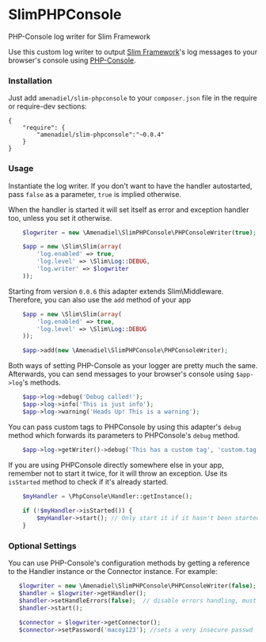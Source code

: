 # SlimPHPConsole

PHP-Console log writer for Slim Framework

Use this custom log writer to output [Slim Framework](http://www.slimframework.com/)'s log messages
to your browser's console using [PHP-Console](https://github.com/barbushin/php-console).

### Installation

Just add `amenadiel/slim-phpconsole` to your `composer.json` file in the require or require-dev sections:

    {
        "require": {
            "amenadiel/slim-phpconsole":"~0.0.4"
        }
    }
 
### Usage
 
Instantiate the log writer. If you don't want to have the handler autostarted, pass `false` as a parameter, `true` is implied otherwise.

When the handler is started it will set itself as error and exception handler too, unless you set it otherwise.
 
```php
    $logwriter = new \Amenadiel\SlimPHPConsole\PHPConsoleWriter(true);

    $app = new \Slim\Slim(array(
        'log.enabled' => true,
        'log.level' => \Slim\Log::DEBUG,
        'log.writer' => $logwriter
    ));
```

Starting from version `0.0.6` this adapter extends Slim\Middleware. Therefore, you can also use the `add` method of your app

```php
    $app = new \Slim\Slim(array(
        'log.enabled' => true,
        'log.level' => \Slim\Log::DEBUG
    ));

    $app->add(new \Amenadiel\SlimPHPConsole\PHPConsoleWriter);
```

Both ways of setting PHP-Console as your logger are pretty much the same. Afterwards, you can send messages to your browser's console using `$app->log`'s methods.

 
```php
    $app->log->debug('Debug called!');
    $app->log->info('This is just info');
    $app->log->warning('Heads Up! This is a warning');
```
 
You can pass custom tags to PHPConsole by using this adapter's `debug` method which forwards its parameters to PHPConsole's `debug` method.

```php 
    $app->log->getWriter()->debug('This has a custom tag', 'custom.tag');
```

If you are using PHPConsole directly somewhere else in your app, remember not to start it twice, for it will throw an exception. Use its `isStarted` method to check if it's already started.

```php
    $myHandler = \PhpConsole\Handler::getInstance();
    
    if (!$myHandler->isStarted()) {
        $myHandler->start(); // Only start it if it hasn't been started yet
    }
```
 
### Optional Settings
 
You can use PHP-Console's configuration methods by getting a reference to the Handler instance or the Connector instance. For example:
 
 ```php
    $logwriter = new \Amenadiel\SlimPHPConsole\PHPConsoleWriter(false);
    $handler = $logwriter->getHandler();
    $handler->setHandleErrors(false);  // disable errors handling, must be done before 'start' method
    $handler->start();
 
    $connector = $logwriter->getConnector();
    $connector->setPassword('macoy123'); //sets a very insecure passwd
```


